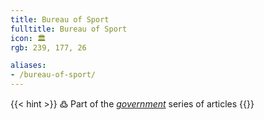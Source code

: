 ```yaml
---
title: Bureau of Sport
fulltitle: Bureau of Sport
icon: 🏛️
rgb: 239, 177, 26

aliases:
- /bureau-of-sport/
---
```

{{< hint >}}
߷ Part of the *[government](/government/)* series of articles
{{</hint>}}